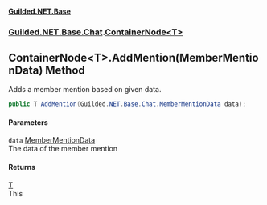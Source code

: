 
#### [Guilded.NET.Base](Guilded_NET_Base 'Guilded_NET_Base')
### [Guilded.NET.Base.Chat](Guilded_NET_Base#Guilded_NET_Base_Chat 'Guilded.NET.Base.Chat').[ContainerNode&lt;T&gt;](ContainerNode_T_ 'Guilded.NET.Base.Chat.ContainerNode&lt;T&gt;')
## ContainerNode&lt;T&gt;.AddMention(MemberMentionData) Method
Adds a member mention based on given data.  
```csharp
public T AddMention(Guilded.NET.Base.Chat.MemberMentionData data);
```

#### Parameters
<a name='Guilded_NET_Base_Chat_ContainerNode_T__AddMention(Guilded_NET_Base_Chat_MemberMentionData)_data'></a>
`data` [MemberMentionData](MemberMentionData 'Guilded.NET.Base.Chat.MemberMentionData')  
The data of the member mention
  

#### Returns
[T](ContainerNode_T_#Guilded_NET_Base_Chat_ContainerNode_T__T 'Guilded.NET.Base.Chat.ContainerNode&lt;T&gt;.T')  
This
